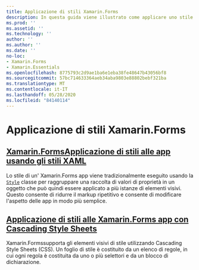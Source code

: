 ```yaml
---
title: Applicazione di stili Xamarin.Forms
description: In questa guida viene illustrato come applicare uno stile alle Xamarin.Forms applicazioni utilizzando gli stili XAML e utilizzando Cascading Style Sheets.
ms.prod: ''
ms.assetid: ''
ms.technology: ''
author: ''
ms.author: ''
ms.date: ''
no-loc:
- Xamarin.Forms
- Xamarin.Essentials
ms.openlocfilehash: 8775793c2d9ae1ba6e1eba38fe48647b43056bf8
ms.sourcegitcommit: 57bc714633364aeb34aba9803e88802bebf321ba
ms.translationtype: MT
ms.contentlocale: it-IT
ms.lasthandoff: 05/28/2020
ms.locfileid: "84140114"
---
```

# <a name="styling-xamarinforms-apps"></a>Applicazione di stili Xamarin.Forms

## <a name="styling-xamarinforms-apps-using-xaml-stylesxamlindexmd"></a>[Xamarin.FormsApplicazione di stili alle app usando gli stili XAML](xaml/index.md)

Lo stile di un' Xamarin.Forms app viene tradizionalmente eseguito usando la [`Style`](xref:Xamarin.Forms.Style) classe per raggruppare una raccolta di valori di proprietà in un oggetto che può quindi essere applicato a più istanze di elementi visivi. Questo consente di ridurre il markup ripetitivo e consente di modificare l'aspetto delle app in modo più semplice.

## <a name="styling-xamarinforms-apps-using-cascading-style-sheetscssindexmd"></a>[Applicazione di stili alle Xamarin.Forms app con Cascading Style Sheets](css/index.md)

Xamarin.Formssupporta gli elementi visivi di stile utilizzando Cascading Style Sheets (CSS). Un foglio di stile è costituito da un elenco di regole, in cui ogni regola è costituita da uno o più selettori e da un blocco di dichiarazione.
